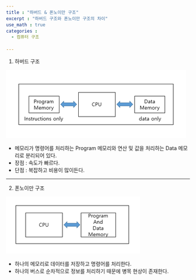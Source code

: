 ```yaml
---
title : "하버드 & 폰노이만 구조"
excerpt : "하버드 구조와 폰노이만 구조의 차이"
use_math : true
categories :
  - 컴퓨터 구조

---
```


1. 하버드 구조  

  ![](/assets/images/하버드구조.png)  
  - 메모리가 명령어를 처리하는 Program 메모리와 연산 및 값을 처리하는 Data 메모리로 분리되어 있다.
  - 장점 : 속도가 빠르다.
  - 단점 : 복잡하고 비용이 많이든다.

---

2. 폰노이만 구조

  ![](/assets/images/폰노이만구조.png)  
  - 하나의 메모리로 데이터를 저장하고 명령어를 처리한다.
  - 하나의 버스로 순차적으로 정보를 처리하기 때문에 병목 현상이 존재한다.
